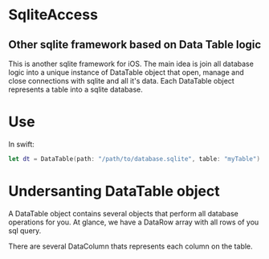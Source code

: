 # SqliteAccess
Other sqlite framework based on Data Table logic
-
This is another sqlite framework for iOS. The main idea is join all database logic into a unique instance of DataTable object that open, manage and close connections with sqlite and all it's data.
Each DataTable object represents a table into a sqlite database.

# Use
In swift: 

```swift
let dt = DataTable(path: "/path/to/database.sqlite", table: "myTable")
```

# Undersanting DataTable object
A DataTable object contains several objects that perform all database operations for you.
At glance, we have a DataRow array with all rows of you sql query.

There are several DataColumn thats represents each column on the table.

